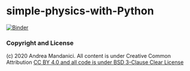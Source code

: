 # simple-physics-with-Python

[![Binder](https://mybinder.org/badge_logo.svg)](https://mybinder.org/v2/gh/POSS-UniMe/simple-physics-with-Python/master)


### Copyright and License
(c) 2020 Andrea Mandanici. All content is under Creative Common Attribution  <a rel="license" href="https://creativecommons.org/licenses/by/4.0">CC BY 4.0
 and all code is under [BSD 3-Clause Clear License](https://choosealicense.com/licenses/bsd-3-clause-clear/)
